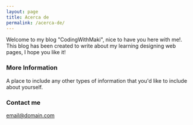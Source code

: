 ```yaml
---
layout: page
title: Acerca de
permalink: /acerca-de/
---
```


Welcome to my blog "CodingWithMaki", nice to have you here with me!.
This blog has been created to write about my learning designing web pages, I hope you like it!

### More Information

A place to include any other types of information that you'd like to include about yourself.

### Contact me

[email@domain.com](mailto:email@domain.com)
